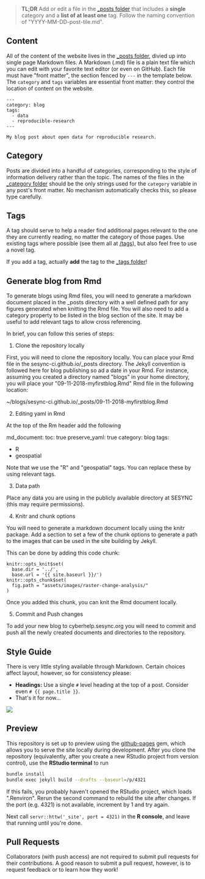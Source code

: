 > **TL;DR** Add or edit a file in the [_posts folder](_posts/) that
> includes a **single** category and a **list of at least one** tag. Follow the naming convention
> of "YYYY-MM-DD-post-tile.md".

## Content

All of the content of the website lives in the [_posts folder](_posts/), divied up
into single page Markdown files. A Markdown (.md) file is a plain text file which you
can edit with your favorite text editor (or even on GitHub). Each file must have "front matter",
the section fenced by `---` in the template below. The `category` and `tags`
variables are essential front matter: they control the location of content on the website.

```
---
category: blog
tags:
  - data
  - reproducible-research
---

My blog post about open data for reproducible research.
```

## Category

Posts are divided into a handful of categories, corresponding to the style of information delivery rather than the topic. The names of the files in the [_category folder](_category/) should be the
only strings used for the `category` variable in any post's front matter.
No mechanism automatically checks this, so please type carefully.

## Tags

A tag should serve to help a reader find additional pages relevant to the one
they are currently reading, no matter the category of those pages. Use existing
tags where possible (see them all at [/tags](https://sesync-ci.github.io/tags)), but also feel free to use a
novel tag.

If you add a tag, actually **add** the tag to the [_tags folder](_tags/)!

## Generate blog from Rmd

To generate blogs using Rmd files, you will need to generate a markdown document placed in the _posts directory with a well defined path for any figures generated when knitting the Rmd file. You will also need to add a category property to be listed in the blog section of the site. It may be useful to add relevant tags to allow cross referencing.

In brief, you can follow this series of steps:

1) Clone the repository locally

First, you will need to clone the repository locally. You can place your Rmd file in the sesync-ci.github.io/_posts directory. The Jekyll convention is followed here for blog publishing so ad a date in your Rmd. 
For instance, assuming you created a directory named "blogs" in your home directory, you will place your "09-11-2018-myfirstblog.Rmd" Rmd file in the following location:

~/blogs/sesync-ci.github.io/_posts/09-11-2018-myfirstblog.Rmd

2) Editing yaml in Rmd 

At the top of the Rm header add the following 

md_document: 
    toc: true
    preserve_yaml: true
category: blog
tags:
 - R
 - geospatial

Note that we use the "R" and "geospatial" tags. You can replace these by using relevant tags.

3) Data path

Place any data you are using in the publicly available directory at SESYNC (this may require permissions). 

4) Knitr and chunk options

You will need to generate a markdown document locally using the knitr package. Add a section to set a few of the chunk options to generate a path to the images that can be used in the site building by Jekyll.

This can be done by adding this code chunk:

```{r, include=FALSE}
knitr::opts_knit$set(
  base.dir = '../',
  base.url = '{{ site.baseurl }}/')
knitr::opts_chunk$set(
  fig.path = "assets/images/raster-change-analysis/"
)

```

Once you added this chunk, you can knit the Rmd document locally.

5) Commit and Push changes

To add your new blog to cyberhelp.sesync.org you will need to commit and push all the newly created documents and directories to the repository.

## Style Guide

There is very little styling available through Markdown. Certain choices affect layout, however, so for consistency please:

- **Headings:** Use a single `#` level heading at the top of a post. Consider even `# {{ page.title }}`.
- That's it for now...

![](https://imgs.xkcd.com/comics/strunk_and_white.png)

## Preview

This repository is set up to preview using the
[github-pages](https://github.com/github/pages-gem) gem, which allows you to
serve the site locally during development. After you clone the repository
(equivalently, after you create a new RStudio project from
version control), use the **RStudio terminal** to run 

```bash
bundle install
bundle exec jekyll build --drafts --baseurl=/p/4321
```

If this fails, you probably haven't opened the RStudio project, which loads
".Renviron". Rerun the second command to rebuild the site after changes. If the
port (e.g. 4321) is not available, increment by 1 and try again.

Next call `servr::httw('_site', port = 4321)` in the **R console**, and leave that
running until you're done.

## Pull Requests

Collaborators (with push access) are not required to submit pull requests for their
contributions. A good reason to submit a pull request, however, is to request feedback
or to learn how they work!
